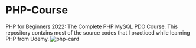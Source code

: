 # PHP-Course
PHP for Beginners 2022: The Complete PHP MySQL PDO Course. 
This repository contains most of the source codes that I practiced while learning PHP from Udemy.
![php-card](https://user-images.githubusercontent.com/66725088/155849830-8f6db15d-8b23-48bd-8f25-459a9871a176.png)
